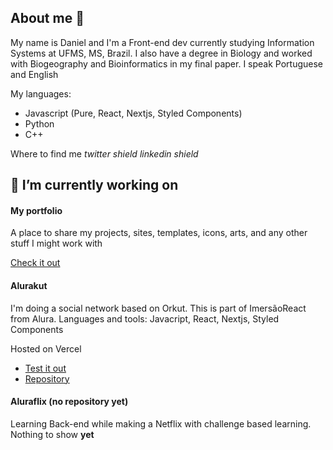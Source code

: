 ## About me 👋

My name is Daniel and I'm a Front-end dev currently studying Information Systems at UFMS, MS, Brazil.
I also have a degree in Biology and worked with Biogeography and Bioinformatics in my final paper.
I speak Portuguese and English

My languages:
- Javascript (Pure, React, Nextjs, Styled Components)
- Python 
- C++ 

Where to find me
*twitter shield* *linkedin shield*

## 🔭 I’m currently working on
 #### My portfolio
 A place to share my projects, sites, templates, icons, arts, and any other stuff I might work with
 
 [Check it out](https://github.com/daniel-ben/myportfolio)
 
 #### Alurakut
 I'm doing a social network based on Orkut. This is part of ImersãoReact from Alura.
 Languages and tools:
 Javacript, React, Nextjs, Styled Components
 
 Hosted on Vercel
 
 - [Test it out](https://alurakut-one-snowy.vercel.app)
 - [Repository](https://github.com/daniel-ben/alurakut)
 
 #### Aluraflix (no repository yet)
 Learning Back-end while making a Netflix with challenge based learning.
 Nothing to show **yet**



<!--
**daniel-ben/daniel-ben** is a ✨ _special_ ✨ repository because its `README.md` (this file) appears on your GitHub profile.

Here are some ideas to get you started:

- 🔭 I’m currently working on ...
- 🌱 I’m currently learning ...
- 👯 I’m looking to collaborate on ...
- 🤔 I’m looking for help with ...
- 💬 Ask me about ...
- 📫 How to reach me: ...
- 😄 Pronouns: ...
- ⚡ Fun fact: ...

Git sintax
### titles
**bold** *italic*
**destaque _especiial_ **
'''language
 highlight code 
'''
[link](url)
[link relativo a diretórios](path/)
- itens
- de uma
- lista
-->
